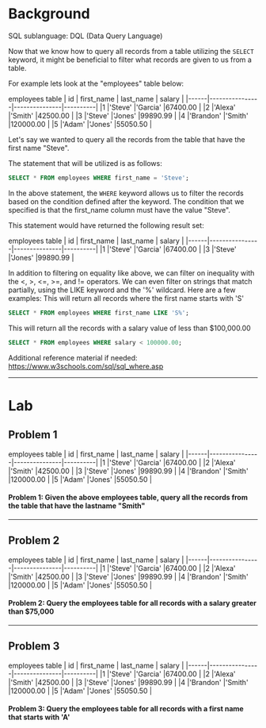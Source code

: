 # Background
 SQL sublanguage: DQL (Data Query Language)

 Now that we know how to query all records from a table utilizing the `SELECT` keyword, it might be beneficial to filter what records are given to us from a table.

 For example lets look at the "employees" table below:

employees table
|  id  |   first_name   |   last_name   |  salary  |
|------|----------------|---------------|----------|
|1     |'Steve'         |'Garcia'       |67400.00  |
|2     |'Alexa'         |'Smith'        |42500.00  |
|3     |'Steve'         |'Jones'        |99890.99  |
|4     |'Brandon'       |'Smith'        |120000.00 |
|5     |'Adam'          |'Jones'        |55050.50  |

 Let's say we wanted to query all the records from the table that have the first name "Steve".

 The statement that will be utilized is as follows:
 ```sql
SELECT * FROM employees WHERE first_name = 'Steve';
 ```

 In the above statement, the `WHERE` keyword allows us to filter the records based on the condition defined after the keyword.
 The condition that we specified is that the first_name column must have the value "Steve".

 This statement would have returned the following result set:

employees table
|  id  |   first_name   |   last_name   |  salary  |
|------|----------------|---------------|----------|
|1     |'Steve'         |'Garcia'       |67400.00  |
|3     |'Steve'         |'Jones'        |99890.99  |

 In addition to filtering on equality like above, we can filter on inequality with the <, >, <=, >=, and != operators.
 We can even filter on strings that match partially, using the LIKE keyword and the '%' wildcard. Here are a few examples:
 This will return all records where the first name starts with 'S'
```sql
SELECT * FROM employees WHERE first_name LIKE 'S%';
```
 This will return all the records with a salary value of less than $100,000.00
```sql
SELECT * FROM employees WHERE salary < 100000.00;
```

  Additional reference material if needed: https://www.w3schools.com/sql/sql_where.asp

- - - 

# Lab

## Problem 1
employees table
|  id  |   first_name   |   last_name   |  salary  |
|------|----------------|---------------|----------|
|1     |'Steve'         |'Garcia'       |67400.00  |
|2     |'Alexa'         |'Smith'        |42500.00  |
|3     |'Steve'         |'Jones'        |99890.99  |
|4     |'Brandon'       |'Smith'        |120000.00 |
|5     |'Adam'          |'Jones'        |55050.50  |

#### Problem 1: Given the above employees table, query all the records from the table that have the lastname "Smith"

- - -

## Problem 2 
employees table
|  id  |   first_name   |   last_name   |  salary  |
|------|----------------|---------------|----------|
|1     |'Steve'         |'Garcia'       |67400.00  |
|2     |'Alexa'         |'Smith'        |42500.00  |
|3     |'Steve'         |'Jones'        |99890.99  |
|4     |'Brandon'       |'Smith'        |120000.00 |
|5     |'Adam'          |'Jones'        |55050.50  |

#### Problem 2: Query the employees table for all records with a salary greater than $75,000

- - -

## Problem 3 
employees table
|  id  |   first_name   |   last_name   |  salary  |
|------|----------------|---------------|----------|
|1     |'Steve'         |'Garcia'       |67400.00  |
|2     |'Alexa'         |'Smith'        |42500.00  |
|3     |'Steve'         |'Jones'        |99890.99  |
|4     |'Brandon'       |'Smith'        |120000.00 |
|5     |'Adam'          |'Jones'        |55050.50  |

#### Problem 3: Query the employees table for all records with a first name that starts with 'A'